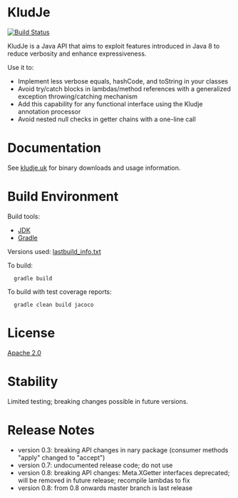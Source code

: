 KludJe
======

[![Build Status](https://travis-ci.org/mcdiae/kludje.svg?branch=master)](https://travis-ci.org/mcdiae/kludje)

KludJe is a Java API that aims to exploit features introduced in Java 8 to reduce verbosity and enhance expressiveness.

Use it to:
- Implement less verbose equals, hashCode, and toString in your classes
- Avoid try/catch blocks in lambdas/method references with a generalized exception throwing/catching mechanism
 - Add this capability for any functional interface using the Kludje annotation processor
- Avoid nested null checks in getter chains with a one-line call

Documentation
=============

See [kludje.uk](http://kludje.uk) for binary downloads and usage information.

Build Environment
=================

Build tools:

 - [JDK](http://www.oracle.com/technetwork/java/javase/downloads/index.html)
 - [Gradle](https://gradle.org/gradle-download/)

Versions used: [lastbuild_info.txt](/mcdiae/kludje/blob/master/lastbuild_info.txt)

To build:

```
  gradle build
```

To build with test coverage reports:

```
  gradle clean build jacoco
```

License
=======

[Apache 2.0](https://github.com/mcdiae/kludje/blob/master/LICENSE)

Stability
=========

Limited testing; breaking changes possible in future versions.

Release Notes
=============
 - version 0.3: breaking API changes in nary package (consumer methods "apply" changed to "accept")
 - version 0.7: undocumented release code; do not use
 - version 0.8: breaking API changes: Meta.XGetter interfaces deprecated; will be removed in future release; recompile lambdas to fix
 - version 0.8: from 0.8 onwards master branch is last release
